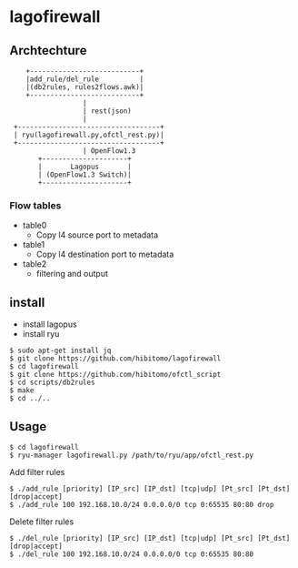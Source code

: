 # lagofirewall

## Archtechture

```
    +---------------------------+
    |add_rule/del_rule          |
    |(db2rules, rules2flows.awk)|
    +---------------------------+
                  |
                  | rest(json)
                  |
 +-----------------------------------+
 | ryu(lagofirewall.py,ofctl_rest.py)|
 +-----------------------------------+
                  | OpenFlow1.3
       +---------------------+
       |       Lagopus       |
       | (OpenFlow1.3 Switch)|
       +---------------------+
```

### Flow tables

- table0
  - Copy l4 source port to metadata
- table1
  - Copy l4 destination port to metadata
- table2
  - filtering and output

## install

- install lagopus
- install ryu

```
$ sudo apt-get install jq
$ git clone https://github.com/hibitomo/lagofirewall
$ cd lagofirewall
$ git clone https://github.com/hibitomo/ofctl_script
$ cd scripts/db2rules
$ make
$ cd ../..
```

## Usage

```
$ cd lagofirewall
$ ryu-manager lagofirewall.py /path/to/ryu/app/ofctl_rest.py
```

Add filter rules

```
$ ./add_rule [priority] [IP_src] [IP_dst] [tcp|udp] [Pt_src] [Pt_dst] [drop|accept]
$ ./add_rule 100 192.168.10.0/24 0.0.0.0/0 tcp 0:65535 80:80 drop
```

Delete filter rules

```
$ ./del_rule [priority] [IP_src] [IP_dst] [tcp|udp] [Pt_src] [Pt_dst] [drop|accept]
$ ./del_rule 100 192.168.10.0/24 0.0.0.0/0 tcp 0:65535 80:80
```
